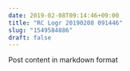 ```yaml
---
date: 2019-02-08T09:14:46+09:00
title: "RC Logr 20190208 091446"
slug: "1549584886"
draft: false
---
```


Post content in markdown format
